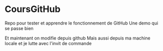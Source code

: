 # CoursGitHub
Repo pour tester et apprendre le fonctionnement de GitHub
Une demo qui se passe bien

Et maintenant on modifie depuis github
Mais aussi depuis ma machine locale et je lutte avec l'invit de commande